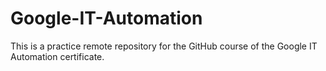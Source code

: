# Google-IT-Automation
This is a practice remote repository for the GitHub course of the Google IT Automation certificate.
